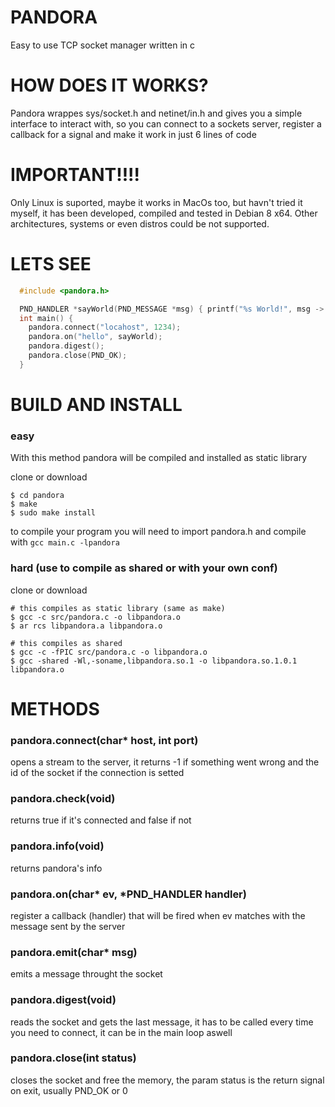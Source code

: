 # PANDORA
Easy to use TCP socket manager written in c

# HOW DOES IT WORKS?
Pandora wrappes sys/socket.h and netinet/in.h and gives you a simple interface to interact with, so you can connect to a sockets server, register a callback for a signal
 and make it work in just 6 lines of code

# IMPORTANT!!!!
Only Linux is suported, maybe it works in MacOs too, but havn't tried it myself, it has been developed, compiled and tested in Debian 8 x64. 
Other architectures, systems or even distros could be not supported.

# LETS SEE
```c
  #include <pandora.h>

  PND_HANDLER *sayWorld(PND_MESSAGE *msg) { printf("%s World!", msg -> msg); }
  int main() {
    pandora.connect("locahost", 1234);
    pandora.on("hello", sayWorld);
    pandora.digest();
    pandora.close(PND_OK);
  }
```

# BUILD AND INSTALL
### easy
With this method pandora will be compiled and installed as static library

clone or download
```
$ cd pandora
$ make
$ sudo make install
```

to compile your program you will need to import pandora.h and compile with
`gcc main.c -lpandora`

### hard (use to compile as shared or with your own conf)
clone or download
```
# this compiles as static library (same as make)
$ gcc -c src/pandora.c -o libpandora.o
$ ar rcs libpandora.a libpandora.o

# this compiles as shared
$ gcc -c -fPIC src/pandora.c -o libpandora.o
$ gcc -shared -Wl,-soname,libpandora.so.1 -o libpandora.so.1.0.1 libpandora.o
```

# METHODS
### pandora.connect(char* host, int port)
opens a stream to the server, it returns -1 if something went wrong and the id of the socket if the connection is setted

### pandora.check(void)
returns true if it's connected and false if not

### pandora.info(void)
returns pandora's info

### pandora.on(char* ev, *PND_HANDLER handler)
register a callback (handler) that will be fired when ev matches with the message sent by the server

### pandora.emit(char* msg)
emits a message throught the socket

### pandora.digest(void)
reads the socket and gets the last message, it has to be called every time you need to connect, it can be in the main loop aswell

### pandora.close(int status)
closes the socket and free the memory, the param status is the return signal on exit, usually PND_OK or 0

